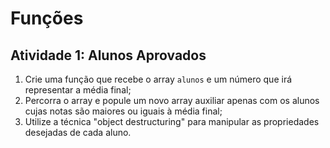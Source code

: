 # Funções

## Atividade 1: Alunos Aprovados

1. Crie uma função que recebe o array `alunos` e um número que irá representar a média final;
2. Percorra o array e popule um novo array auxiliar apenas com os alunos cujas notas são maiores ou iguais à média final;
3. Utilize a técnica "object destructuring" para manipular as propriedades desejadas de cada aluno.